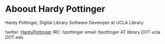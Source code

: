 # Aboout Hardy Pottinger
Hardy Pottinger, Digital Library Software Developer at UCLA Library

twitter: [HardyPottinger](https://twitter.com/HardyPottinger)
IRC: hpottinger
email: hpottinger AT library DOT ucla DOT edu

